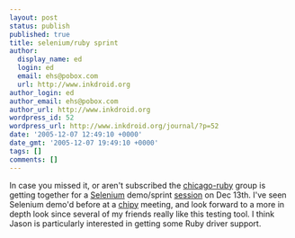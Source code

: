 ```yaml
---
layout: post
status: publish
published: true
title: selenium/ruby sprint
author:
  display_name: ed
  login: ed
  email: ehs@pobox.com
  url: http://www.inkdroid.org
author_login: ed
author_email: ehs@pobox.com
author_url: http://www.inkdroid.org
wordpress_id: 52
wordpress_url: http://www.inkdroid.org/journal/?p=52
date: '2005-12-07 12:49:10 +0000'
date_gmt: '2005-12-07 19:49:10 +0000'
tags: []
comments: []
---
```


<p>In case you missed it, or aren't subscribed the <a href="http://rubyforge.org/pipermail/chicagogroup-members-list">chicago-ruby</a> group is getting together for a <a href="http://selenium.thoughtworks.com">Selenium</a> demo/sprint <a href="http://rubyforge.org/pipermail/chicagogroup-members-list/2005-December/000135.html">session</a> on Dec 13th. I've seen Selenium demo'd before at a <a href="chipy.org">chipy</a> meeting, and look forward to a more in depth look since several of my friends really like this testing tool. I think Jason is particularly interested in getting some Ruby driver support.</p>
